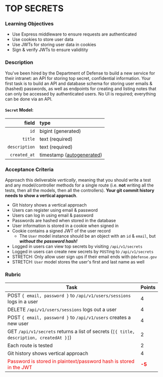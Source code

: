 # TOP SECRETS

### Learning Objectives

- Use Express middleware to ensure requests are authenticated
- Use cookies to store user data
- Use JWTs for storing user data in cookies
- Sign & verify JWTs to ensure validitity

### Description

You've been hired by the Department of Defense to build a new service for their intranet: an API for storing top secret, confidential information. Your first task is to build an API and database schema for storing user emails & (hashed) passwords, as well as endpoints for creating and listing notes that can only be accessed by authenticated users. No UI is required; everything can be done via an API.

#### `Secret` Model:

|         field | type                                                                                          |
| ------------: | :-------------------------------------------------------------------------------------------- |
|          `id` | bigint (generated)                                                                            |
|       `title` | text (required)                                                                               |
| `description` | text (required)                                                                               |
|  `created_at` | timestamp ([autogenerated](https://www.postgresqltutorial.com/postgresql-current_timestamp/)) |

### Acceptance Criteria

Approach this deliverable *vertically*, meaning that you should write a test and any model/controller methods for a single route (i.e. **not** writing all the tests, then all the models, then all the controllers). **Your git commit history needs to show a vertical approach**.

- Git history shows a vertical approach
- Users can register using email & password
- Users can log in using email & password
- Passwords are hashed when stored in the database
- User information is stored in a cookie when signed in
- Cookie contains a signed JWT of the user record
  - The `User` model instance should be an object with an `id` & `email`, but _**without the password hash!**_
- Logged in users can view top secrets by visiting `/api/v1/secrets`
- Logged in users can create new secrets by `POST`ing to `/api/v1/secrets`
- STRETCH: Only allow user sign ups if their email ends with `@defense.gov`
- STRETCH: `User` model stores the user's first and last name as well

### Rubric

| Task                                                                                                   | Points                                                     |
| ------------------------------------------------------------------------------------------------------ | ---------------------------------------------------------- |
| POST `{ email, password }` to `/api/v1/users/sessions` logs in a user                                  | 4                                                          |
| DELETE `/api/v1/users/sessions` logs out a user                                                        | 4                                                          |
| POST `{ email, password }` to `/api/v1/users` creates a new user                                       | 4                                                          |
| GET `/api/v1/secrets` returns a list of secrets (`[{ title, description, createdAt }]`)                | 2                                                          |
| Each route is tested                                                                                   | 2                                                          |
| Git history shows vertical approach                                                                    | 4                                                          |
| <span style="color: #ee0000">Password is stored in plaintext/password hash is stored in the JWT</span> | <span style="color: #ee0000; font-weight: bold;">-5</span> |
